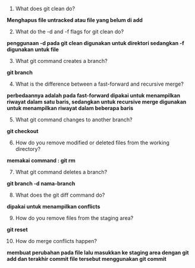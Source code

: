 1.    What does git clean do? 

**Menghapus file untracked atau file yang belum di add**

2.    What do the -d and -f flags for git clean do? 

**penggunaan -d pada git clean digunakan untuk direktori sedangkan -f digunakan untuk file**

3.    What git command creates a branch? 

**git branch**

4.    What is the difference between a fast-forward and recursive merge? 

**perbedaannya adalah pada fast-forward dipakai untuk menampilkan riwayat dalam satu baris, sedangkan untuk recursive merge digunakan untuk menampilkan riwayat dalam beberapa baris**

5.    What git command changes to another branch?

**git checkout**

6.    How do you remove modified or deleted files from the working directory? 

**memakai command : git rm**

7.    What git command deletes a branch? 

**git branch -d nama-branch**

8.    What does the git diff command do? 

**dipakai untuk menampilkan conflicts**

9.    How do you remove files from the staging area? 

**git reset**

10.    How do merge conflicts happen? 

**membuat perubahan pada file lalu masukkan ke staging area dengan git add dan terakhir commit file tersebut menggunakan git commit**